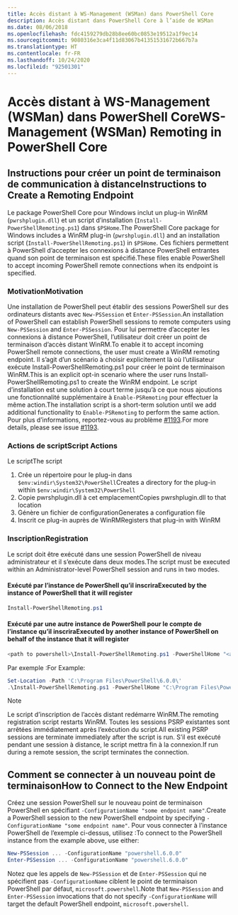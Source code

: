 ```yaml
---
title: Accès distant à WS-Management (WSMan) dans PowerShell Core
description: Accès distant dans PowerShell Core à l’aide de WSMan
ms.date: 08/06/2018
ms.openlocfilehash: fdc4159279db28b8ee60bc0853e19512a1f9ec14
ms.sourcegitcommit: 9080316e3ca4f11d83067b41351531672b667b7a
ms.translationtype: HT
ms.contentlocale: fr-FR
ms.lasthandoff: 10/24/2020
ms.locfileid: "92501301"
---
```

# <a name="ws-management-wsman-remoting-in-powershell-core"></a><span data-ttu-id="03728-103">Accès distant à WS-Management (WSMan) dans PowerShell Core</span><span class="sxs-lookup"><span data-stu-id="03728-103">WS-Management (WSMan) Remoting in PowerShell Core</span></span>

## <a name="instructions-to-create-a-remoting-endpoint"></a><span data-ttu-id="03728-104">Instructions pour créer un point de terminaison de communication à distance</span><span class="sxs-lookup"><span data-stu-id="03728-104">Instructions to Create a Remoting Endpoint</span></span>

<span data-ttu-id="03728-105">Le package PowerShell Core pour Windows inclut un plug-in WinRM (`pwrshplugin.dll`) et un script d’installation (`Install-PowerShellRemoting.ps1`) dans `$PSHome`.</span><span class="sxs-lookup"><span data-stu-id="03728-105">The PowerShell Core package for Windows includes a WinRM plug-in (`pwrshplugin.dll`) and an installation script (`Install-PowerShellRemoting.ps1`) in `$PSHome`.</span></span> <span data-ttu-id="03728-106">Ces fichiers permettent à PowerShell d’accepter les connexions à distance PowerShell entrantes quand son point de terminaison est spécifié.</span><span class="sxs-lookup"><span data-stu-id="03728-106">These files enable PowerShell to accept incoming PowerShell remote connections when its endpoint is specified.</span></span>

### <a name="motivation"></a><span data-ttu-id="03728-107">Motivation</span><span class="sxs-lookup"><span data-stu-id="03728-107">Motivation</span></span>

<span data-ttu-id="03728-108">Une installation de PowerShell peut établir des sessions PowerShell sur des ordinateurs distants avec `New-PSSession` et `Enter-PSSession`.</span><span class="sxs-lookup"><span data-stu-id="03728-108">An installation of PowerShell can establish PowerShell sessions to remote computers using `New-PSSession` and `Enter-PSSession`.</span></span> <span data-ttu-id="03728-109">Pour lui permettre d’accepter les connexions à distance PowerShell, l’utilisateur doit créer un point de terminaison d’accès distant WinRM.</span><span class="sxs-lookup"><span data-stu-id="03728-109">To enable it to accept incoming PowerShell remote connections, the user must create a WinRM remoting endpoint.</span></span> <span data-ttu-id="03728-110">Il s’agit d’un scénario à choisir explicitement là où l’utilisateur exécute Install-PowerShellRemoting.ps1 pour créer le point de terminaison WinRM.</span><span class="sxs-lookup"><span data-stu-id="03728-110">This is an explicit opt-in scenario where the user runs Install-PowerShellRemoting.ps1 to create the WinRM endpoint.</span></span> <span data-ttu-id="03728-111">Le script d’installation est une solution à court terme jusqu’à ce que nous ajoutions une fonctionnalité supplémentaire à `Enable-PSRemoting` pour effectuer la même action.</span><span class="sxs-lookup"><span data-stu-id="03728-111">The installation script is a short-term solution until we add additional functionality to `Enable-PSRemoting` to perform the same action.</span></span> <span data-ttu-id="03728-112">Pour plus d’informations, reportez-vous au problème [#1193](https://github.com/PowerShell/PowerShell/issues/1193).</span><span class="sxs-lookup"><span data-stu-id="03728-112">For more details, please see issue [#1193](https://github.com/PowerShell/PowerShell/issues/1193).</span></span>

### <a name="script-actions"></a><span data-ttu-id="03728-113">Actions de script</span><span class="sxs-lookup"><span data-stu-id="03728-113">Script Actions</span></span>

<span data-ttu-id="03728-114">Le script</span><span class="sxs-lookup"><span data-stu-id="03728-114">The script</span></span>

1. <span data-ttu-id="03728-115">Crée un répertoire pour le plug-in dans `$env:windir\System32\PowerShell`</span><span class="sxs-lookup"><span data-stu-id="03728-115">Creates a directory for the plug-in within `$env:windir\System32\PowerShell`</span></span>
1. <span data-ttu-id="03728-116">Copie pwrshplugin.dll à cet emplacement</span><span class="sxs-lookup"><span data-stu-id="03728-116">Copies pwrshplugin.dll to that location</span></span>
1. <span data-ttu-id="03728-117">Génère un fichier de configuration</span><span class="sxs-lookup"><span data-stu-id="03728-117">Generates a configuration file</span></span>
1. <span data-ttu-id="03728-118">Inscrit ce plug-in auprès de WinRM</span><span class="sxs-lookup"><span data-stu-id="03728-118">Registers that plug-in with WinRM</span></span>

### <a name="registration"></a><span data-ttu-id="03728-119">Inscription</span><span class="sxs-lookup"><span data-stu-id="03728-119">Registration</span></span>

<span data-ttu-id="03728-120">Le script doit être exécuté dans une session PowerShell de niveau administrateur et il s’exécute dans deux modes.</span><span class="sxs-lookup"><span data-stu-id="03728-120">The script must be executed within an Administrator-level PowerShell session and runs in two modes.</span></span>

#### <a name="executed-by-the-instance-of-powershell-that-it-will-register"></a><span data-ttu-id="03728-121">Exécuté par l’instance de PowerShell qu’il inscrira</span><span class="sxs-lookup"><span data-stu-id="03728-121">Executed by the instance of PowerShell that it will register</span></span>

```powershell
Install-PowerShellRemoting.ps1
```

#### <a name="executed-by-another-instance-of-powershell-on-behalf-of-the-instance-that-it-will-register"></a><span data-ttu-id="03728-122">Exécuté par une autre instance de PowerShell pour le compte de l’instance qu’il inscrira</span><span class="sxs-lookup"><span data-stu-id="03728-122">Executed by another instance of PowerShell on behalf of the instance that it will register</span></span>

```powershell
<path to powershell>\Install-PowerShellRemoting.ps1 -PowerShellHome "<absolute path to the instance's $PSHOME>"
```

<span data-ttu-id="03728-123">Par exemple :</span><span class="sxs-lookup"><span data-stu-id="03728-123">For Example:</span></span>

```powershell
Set-Location -Path 'C:\Program Files\PowerShell\6.0.0\'
.\Install-PowerShellRemoting.ps1 -PowerShellHome "C:\Program Files\PowerShell\6.0.0\"
```

> [!NOTE]
> <span data-ttu-id="03728-124">Le script d’inscription de l’accès distant redémarre WinRM.</span><span class="sxs-lookup"><span data-stu-id="03728-124">The remoting registration script restarts WinRM.</span></span> <span data-ttu-id="03728-125">Toutes les sessions PSRP existantes sont arrêtées immédiatement après l’exécution du script.</span><span class="sxs-lookup"><span data-stu-id="03728-125">All existing PSRP sessions are terminate immediately after the script is run.</span></span> <span data-ttu-id="03728-126">S’il est exécuté pendant une session à distance, le script mettra fin à la connexion.</span><span class="sxs-lookup"><span data-stu-id="03728-126">If run during a remote session, the script terminates the connection.</span></span>

## <a name="how-to-connect-to-the-new-endpoint"></a><span data-ttu-id="03728-127">Comment se connecter à un nouveau point de terminaison</span><span class="sxs-lookup"><span data-stu-id="03728-127">How to Connect to the New Endpoint</span></span>

<span data-ttu-id="03728-128">Créez une session PowerShell sur le nouveau point de terminaison PowerShell en spécifiant `-ConfigurationName "some endpoint name"`.</span><span class="sxs-lookup"><span data-stu-id="03728-128">Create a PowerShell session to the new PowerShell endpoint by specifying `-ConfigurationName "some endpoint name"`.</span></span> <span data-ttu-id="03728-129">Pour vous connecter à l’instance PowerShell de l’exemple ci-dessus, utilisez :</span><span class="sxs-lookup"><span data-stu-id="03728-129">To connect to the PowerShell instance from the example above, use either:</span></span>

```powershell
New-PSSession ... -ConfigurationName "powershell.6.0.0"
Enter-PSSession ... -ConfigurationName "powershell.6.0.0"
```

<span data-ttu-id="03728-130">Notez que les appels de `New-PSSession` et de `Enter-PSSession` qui ne spécifient pas `-ConfigurationName` ciblent le point de terminaison PowerShell par défaut, `microsoft.powershell`.</span><span class="sxs-lookup"><span data-stu-id="03728-130">Note that `New-PSSession` and `Enter-PSSession` invocations that do not specify `-ConfigurationName` will target the default PowerShell endpoint, `microsoft.powershell`.</span></span>
